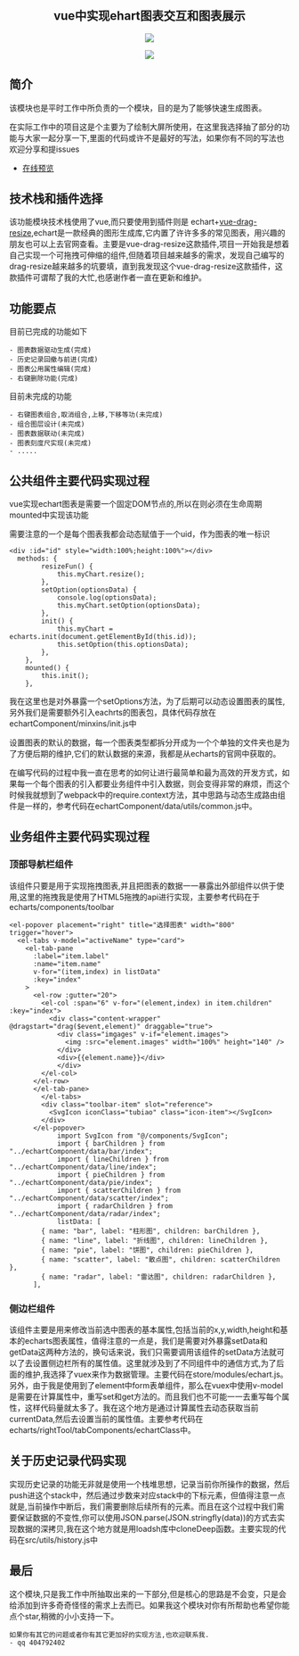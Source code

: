 
<h2 align="center">vue中实现ehart图表交互和图表展示</h2>

<p align="center">
  <img src="http://119.23.36.73/githubImages/echarts1.png">
</p>
<p align="center">
  <img src="http://119.23.36.73/githubImages/echarts2.png">
</p>

## 简介
<p>该模块也是平时工作中所负责的一个模块，目的是为了能够快速生成图表。</p>
<p>在实际工作中的项目这是个主要为了绘制大屏所使用，在这里我选择抽了部分的功能与大家一起分享一下,里面的代码或许不是最好的写法，如果你有不同的写法也欢迎分享和提issues</p>

- [在线预览](http://119.23.36.73/dist/)
## 技术栈和插件选择
该功能模块技术栈使用了vue,而只要使用到插件则是 echart+[vue-drag-resize](https://github.com/kirillmurashov/vue-drag-resize),echart是一款经典的图形生成库,它内置了许许多多的常见图表，用兴趣的朋友也可以上去官网查看。主要是vue-drag-resize这款插件,项目一开始我是想着自己实现一个可拖拽可伸缩的组件,但随着项目越来越多的需求，发现自己编写的drag-resize越来越多的坑要填，直到我发现这个vue-drag-resize这款插件，这款插件可谓帮了我的大忙,也感谢作者一直在更新和维护。

## 功能要点
<p>目前已完成的功能如下</p>

```
- 图表数据驱动生成(完成)
- 历史记录回撤与前进(完成)
- 图表公用属性编辑(完成)
- 右键删除功能(完成)

```
<p>目前未完成的功能</p>

```
- 右键图表组合,取消组合,上移,下移等功(未完成)
- 组合图层设计(未完成)
- 图表数据联动(未完成)
- 图表刻度尺实现(未完成)
- .....
```

## 公共组件主要代码实现过程

<p>vue实现echart图表是需要一个固定DOM节点的,所以在则必须在生命周期mounted中实现该功能</p>
<p>需要注意的一个是每个图表我都会动态赋值于一个uid，作为图表的唯一标识</p>

```
<div :id="id" style="width:100%;height:100%"></div> 
  methods: {
		resizeFun() {
			this.myChart.resize();
		},
		setOption(optionsData) {
			console.log(optionsData);
			this.myChart.setOption(optionsData);
		},
		init() {
			this.myChart = echarts.init(document.getElementById(this.id));
			this.setOption(this.optionsData);
		},
	},
	mounted() {
		this.init();
	},
```
<p>我在这里也是对外暴露一个setOptions方法，为了后期可以动态设置图表的属性,另外我们是需要额外引入eachrts的图表包，具体代码存放在echartComponent/minxins/init.js中</p>

<p>设置图表的默认的数据，每一个图表类型都拆分开成为一个个单独的文件夹也是为了方便后期的维护,它们的默认数据的来源，我都是从echarts的官网中获取的。</p>
<p>
在编写代码的过程中我一直在思考的如何让进行最简单和最为高效的开发方式，如果每一个每个图表的引入都要业务组件中引入数据，则会变得非常的麻烦，而这个时候我就想到了webpack中的require.context方法，其中思路与动态生成路由组件是一样的，参考代码在echartComponent/data/utils/common.js中。
</p>

## 业务组件主要代码实现过程

<h3>顶部导航栏组件</h3>
<p>该组件只要是用于实现拖拽图表,并且把图表的数据一一暴露出外部组件以供于使用,这里的拖拽我是使用了HTML5拖拽的api进行实现，主要参考代码在于echarts/components/toolbar</p>

```
<el-popover placement="right" title="选择图表" width="800" trigger="hover">
  <el-tabs v-model="activeName" type="card">
    <el-tab-pane
      :label="item.label"
      :name="item.name"
      v-for="(item,index) in listData"
      :key="index"
    >
      <el-row :gutter="20">
        <el-col :span="6" v-for="(element,index) in item.children" :key="index">
          <div class="content-wrapper" @dragstart="drag($event,element)" draggable="true">
            <div class="imgages" v-if="element.images">
              <img :src="element.images" width="100%" height="140" />
            </div>
            <div>{{element.name}}</div>
            </div>
        </el-col>
      </el-row>
      </el-tab-pane>
        </el-tabs>
        <div class="toolbar-item" slot="reference">
          <SvgIcon iconClass="tubiao" class="icon-item"></SvgIcon>
        </div>
      </el-popover>
			import SvgIcon from "@/components/SvgIcon";
			import { barChildren } from "../echartComponent/data/bar/index";
			import { lineChildren } from "../echartComponent/data/line/index";
			import { pieChildren } from "../echartComponent/data/pie/index";
			import { scatterChildren } from "../echartComponent/data/scatter/index";
			import { radarChildren } from "../echartComponent/data/radar/index";
			listData: [
        { name: "bar", label: "柱形图", children: barChildren },
        { name: "line", label: "折线图", children: lineChildren },
        { name: "pie", label: "饼图", children: pieChildren },
        { name: "scatter", label: "散点图", children: scatterChildren },
        { name: "radar", label: "雷达图", children: radarChildren },
      ],
```
<h3>侧边栏组件</h3>
<p>该组件主要是用来修改当前选中图表的基本属性,包括当前的x,y,width,height和基本的echarts图表属性，值得注意的一点是，我们是需要对外暴露setData和getData这两种方法的，换句话来说，我们只需要调用该组件的setData方法就可以了去设置侧边栏所有的属性值。这里就涉及到了不同组件中的通信方式,为了后面的维护,我选择了vuex来作为数据管理。主要代码在store/modules/echart.js。另外，由于我是使用到了element中form表单组件，那么在vuex中使用v-model是需要在计算属性中，重写set和get方法的。而且我们也不可能一一去重写每个属性，这样代码量就太多了。我在这个地方是通过计算属性去动态获取当前currentData,然后去设置当前的属性值。主要参考代码在echarts/rightTool/tabComponents/echartClass中。</p>

## 关于历史记录代码实现

<p>实现历史记录的功能无非就是使用一个栈堆思想，记录当前你所操作的数据，然后push进这个stack中，然后通过步数来对应stack中的下标元素，但值得注意一点就是,当前操作中断后，我们需要删除后续所有的元素。而且在这个过程中我们需要保证数据的不变性,你可以使用JSON.parse(JSON.stringfly(data))的方式去实现数据的深拷贝,我在这个地方就是用loadsh库中cloneDeep函数。主要实现的代码在src/utils/history.js中</p>

## 最后

这个模块,只是我工作中所抽取出来的一下部分,但是核心的思路是不会变，只是会给添加到许多奇奇怪怪的需求上去而已。如果我这个模块对你有所帮助也希望你能点个star,稍微的小小支持一下。

```
如果你有其它的问题或者你有其它更加好的实现方法,也欢迎联系我.
- qq 404792402
```

